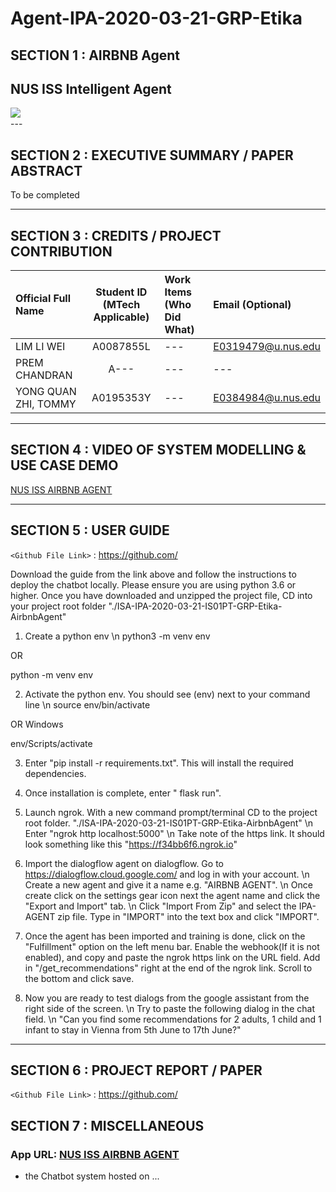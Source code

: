 ﻿# Agent-IPA-2020-03-21-GRP-Etika

## SECTION 1 : AIRBNB Agent
## NUS ISS Intelligent Agent
<img src="Miscellaneous/picture1.png"
     style="float: left; margin-right: 0px;" />

<br>
---

## SECTION 2 : EXECUTIVE SUMMARY / PAPER ABSTRACT

To be completed

---

## SECTION 3 : CREDITS / PROJECT CONTRIBUTION

| Official Full Name  | Student ID (MTech Applicable)  | Work Items (Who Did What) | Email (Optional) |
| :------------ |:---------------:| :-----| :-----|
| LIM LI WEI | A0087855L | --- | E0319479@u.nus.edu |
| PREM CHANDRAN | A--- | --- | --- |
| YONG QUAN ZHI, TOMMY | A0195353Y | ---| E0384984@u.nus.edu |

---

## SECTION 4 : VIDEO OF SYSTEM MODELLING & USE CASE DEMO

[NUS ISS AIRBNB AGENT](https://youtube.com)


---

## SECTION 5 : USER GUIDE

`<Github File Link>` : <https://github.com/>

Download the guide from the link above and follow the instructions to deploy the chatbot locally.
Please ensure you are using python 3.6 or higher.
Once you have downloaded and unzipped the project file, CD into your project root folder "./ISA-IPA-2020-03-21-IS01PT-GRP-Etika-AirbnbAgent"
1. Create a python env \n
python3 -m venv env

OR

python -m venv env

2. Activate the python env. You should see (env) next to your command line \n
source env/bin/activate

OR Windows

env/Scripts/activate

3. Enter "pip install -r requirements.txt". This will install the required dependencies.

4. Once installation is complete, enter " flask run".

5. Launch ngrok. With a new command prompt/terminal CD to the project root folder. "./ISA-IPA-2020-03-21-IS01PT-GRP-Etika-AirbnbAgent" \n
Enter "ngrok http localhost:5000" \n
Take note of the https link. It should look something like this "https://f34bb6f6.ngrok.io"

6. Import the dialogflow agent on dialogflow. Go to https://dialogflow.cloud.google.com/ and log in with your account. \n
Create a new agent and give it a name e.g. "AIRBNB AGENT". \n
Once create click on the settings gear icon next the agent name and click the "Export and Import" tab. \n
Click "Import From Zip" and select the IPA-AGENT zip file. Type in "IMPORT" into the text box and click "IMPORT".

7. Once the agent has been imported and training is done, click on the "Fulfillment" option on the left menu bar. Enable the webhook(If it is not enabled), and
copy and paste the ngrok https link on the URL field. Add in "/get_recommendations" right at the end of the ngrok link. Scroll to the bottom and click save.

8. Now you are ready to test dialogs from the google assistant from the right side of the screen. \n
Try to paste the following dialog in the chat field. \n
"Can you find some recommendations for 2 adults, 1 child and 1 infant to stay in Vienna from 5th June to 17th June?"

---

## SECTION 6 : PROJECT REPORT / PAPER

`<Github File Link>` : <https://github.com/>

## SECTION 7 : MISCELLANEOUS

### App URL: [NUS ISS AIRBNB AGENT]()
- the Chatbot system hosted on ...
